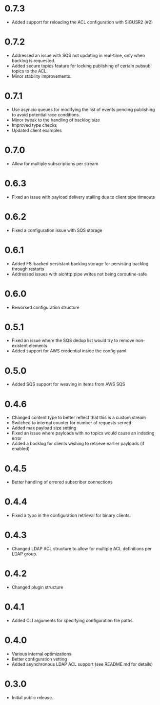 # 0.7.3
- Added support for reloading the ACL configuration with SIGUSR2 (#2)

# 0.7.2
- Addressed an issue with SQS not updating in real-time, only when backlog is requested.
- Added secure topics feature for locking publishing of certain pubsub topics to the ACL. 
- Minor stability improvements.

# 0.7.1
- Use asyncio queues for modifying the list of events pending publishing to avoid potential race conditions.
- Minor tweak to the handling of backlog size   
- Improved type checks
- Updated client examples

# 0.7.0
- Allow for multiple subscriptions per stream

# 0.6.3
- Fixed an issue with payload delivery stalling due to client pipe timeouts

# 0.6.2
- Fixed a configuration issue with SQS storage

# 0.6.1
- Added FS-backed persistant backlog storage for persisting backlog through restarts
- Addressed issues with aiohttp pipe writes not being coroutine-safe

# 0.6.0
- Reworked configuration structure

# 0.5.1
- Fixed an issue where the SQS dedup list would try to remove non-existent elements
- Added support for AWS credential inside the config yaml

# 0.5.0
- Added SQS support for weaving in items from AWS SQS

# 0.4.6
- Changed content type to better reflect that this is a custom stream
- Switched to internal counter for number of requests served
- Added max payload size setting
- Fixed an issue where payloads with no topics would cause an indexing error
- Added a backlog for clients wishing to retrieve earlier payloads (if enabled)

# 0.4.5
- Better handling of errored subscriber connections

# 0.4.4
- Fixed a typo in the configuration retrieval for binary clients.

# 0.4.3
- Changed LDAP ACL structure to allow for multiple ACL definitions
  per LDAP group.

# 0.4.2
- Changed plugin structure

# 0.4.1
- Added CLI arguments for specifying configuration file paths.

# 0.4.0
- Various internal optimizations
- Better configuration vetting
- Added asynchronous LDAP ACL support (see README.md for details)

# 0.3.0
- Initial public release.
